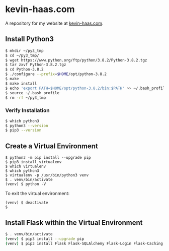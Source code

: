 # kevin-haas.com

A repository for my website at [kevin-haas.com](https://kevin-haas.com/).


## Install Python3

```bash
$ mkdir ~/py3_tmp
$ cd ~/py3_tmp/
$ wget https://www.python.org/ftp/python/3.8.2/Python-3.8.2.tgz
$ tar zxvf Python-3.8.2.tgz 
$ cd Python-3.8.2
$ ./configure --prefix=$HOME/opt/python-3.8.2
$ make
$ make install
$ echo 'export PATH=$HOME/opt/python-3.8.2/bin:$PATH' >> ~/.bash_profile
$ source ~/.bash_profile
$ rm -rf ~/py3_tmp
```

### Verify Installation

```bash
$ which python3
$ python3 --version
$ pip3 --version
```

## Create a Virtual Environment

```
$ python3 -m pip install --upgrade pip
$ pip3 install virtualenv
$ which virtualenv
$ which python3
$ virtualenv -p /usr/bin/python3 venv
$ . venv/bin/activate
(venv) $ python -V
```

To exit the virtual environment:
```
(venv) $ deactivate
$ 
```


## Install Flask within the Virtual Environment

```bash
$ . venv/bin/activate
(venv) $ pip3 install --upgrade pip
(venv) $ pip3 install Flask Flask-SQLAlchemy Flask-Login Flask-Caching python-dotenv requests
```



